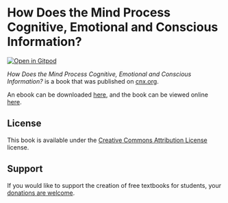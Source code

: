 # How Does the Mind Process Cognitive, Emotional and Conscious Information?

[![Open in Gitpod](https://gitpod.io/button/open-in-gitpod.svg)](https://gitpod.io/from-referrer/)

_How Does the Mind Process Cognitive, Emotional and Conscious Information?_ is a book that was published on [cnx.org](https://cnx.org/).

An ebook can be downloaded [here](https://github.com/cnx-user-books/cnxbook-how-does-the-mind-process-cognitive-emotional-and-conscious-information/releases/latest), and the book can be viewed online [here](https://github.com/cnx-user-books/cnxbook-how-does-the-mind-process-cognitive-emotional-and-conscious-information/releases/latest).

## License
This book is available under the [Creative Commons Attribution License](./LICENSE) license.

## Support
If you would like to support the creation of free textbooks for students, your [donations are welcome](https://riceconnect.rice.edu/donation/support-openstax-banner).
